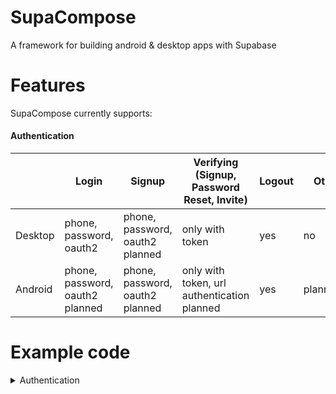 # SupaCompose
A framework for building android & desktop apps with Supabase

# Features

SupaCompose currently supports:

#### Authentication

|         | Login                           | Signup                          | Verifying (Signup, Password Reset, Invite)  | Logout | Otp     |
|---------|---------------------------------|---------------------------------|---------------------------------------------|--------|---------|
| Desktop | phone, password, oauth2         | phone, password, oauth2 planned | only with token                             | yes    | no      |
| Android | phone, password, oauth2 planned | phone, password, oauth2 planned | only with token, url authentication planned | yes    | planned |

# Example code
<details><summary>Authentication</summary>
<p>

```kotlin
suspend fun main() {
    val client = createSupabaseClient {
        supabaseUrl = System.getenv("SUPABASE_URL")
        supabaseKey = System.getenv("SUPABASE_KEY")

        install(Auth)
    }
    application {
        Window(::exitApplication) {
            val session by client.auth.currentSession.collectAsState()
            val scope = rememberCoroutineScope()
            if(session != null) {
                Box(contentAlignment = Alignment.Center, modifier = Modifier.fillMaxSize()) {
                    Text("Logged in as ${session?.user?.email}")
                }
            } else {
                Box(contentAlignment = Alignment.Center, modifier = Modifier.fillMaxSize()) {
                    var email by remember { mutableStateOf("") }
                    var password by remember { mutableStateOf("") }
                    Column {
                        TextField(email, { email = it }, placeholder = { Text("Email") })
                        TextField(
                            password,
                            { password = it },
                            placeholder = { Text("Password") },
                            visualTransformation = PasswordVisualTransformation()
                        )
                        Button(onClick = {
                            scope.launch {
                                client.auth.signUpWith(Email) {
                                    this.email = email
                                    this.password = password
                                }
                            }
                        }, modifier = Modifier.align(Alignment.CenterHorizontally)) {
                            Text("Login")
                        }
                        ProviderButton(
                            icon = {
                                Icon(painterResource("discord_icon.svg"), "", modifier = Modifier.size(25.dp))
                            },
                            text = {
                                Text("Log in with Discord")
                            },
                            modifier = Modifier.align(Alignment.CenterHorizontally)
                        ) {
                            scope.launch {
                                client.auth.loginWith(Discord, onFail = {
                                    when (it) {
                                        is OAuthFail.Timeout -> {
                                            println("Timeout")
                                        }
                                        is OAuthFail.Error -> {
                                            //log error
                                        }
                                    }
                                }) {
                                    timeout = 50.seconds
                                    htmlTitle = "SupaCompose"
                                    htmlText = "Logged in. You may continue in the app."
                                }
                            }
                        }
                    }
                }

            }
        }
    }

})
```

</p>
</details>